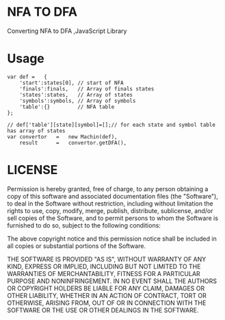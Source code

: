 NFA TO DFA
=======
Converting NFA to DFA ,JavaScript Library

Usage
======


```
var def =   {
    'start':states[0], // start of NFA
    'finals':finals,   // Array of finals states
    'states':states,   // Array of states
    'symbols':symbols, // Array of symbols 
    'table':{}         // NFA table
};

// def['table'][state][symbol]=[];// for each state and symbol table has array of states
var convertor   =   new Machin(def),
    result      =   convertor.getDFA(),

```


LICENSE
========
Permission is hereby granted, free of charge, to any person obtaining a copy
of this software and associated documentation files (the "Software"), to deal
in the Software without restriction, including without limitation the rights
to use, copy, modify, merge, publish, distribute, sublicense, and/or sell
copies of the Software, and to permit persons to whom the Software is
furnished to do so, subject to the following conditions:

The above copyright notice and this permission notice shall be included in all
copies or substantial portions of the Software.

THE SOFTWARE IS PROVIDED "AS IS", WITHOUT WARRANTY OF ANY KIND, EXPRESS OR
IMPLIED, INCLUDING BUT NOT LIMITED TO THE WARRANTIES OF MERCHANTABILITY,
FITNESS FOR A PARTICULAR PURPOSE AND NONINFRINGEMENT. IN NO EVENT SHALL THE
AUTHORS OR COPYRIGHT HOLDERS BE LIABLE FOR ANY CLAIM, DAMAGES OR OTHER
LIABILITY, WHETHER IN AN ACTION OF CONTRACT, TORT OR OTHERWISE, ARISING FROM,
OUT OF OR IN CONNECTION WITH THE SOFTWARE OR THE USE OR OTHER DEALINGS IN THE
SOFTWARE.
